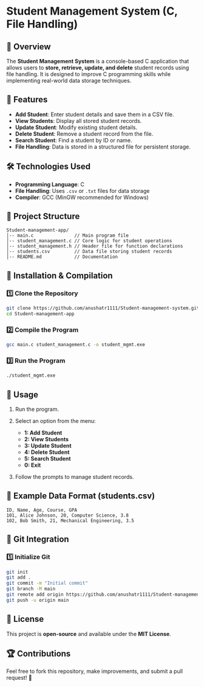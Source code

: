# Student Management System (C, File Handling)

## 📌 Overview
The **Student Management System** is a console-based C application that allows users to **store, retrieve, update, and delete** student records using file handling. It is designed to improve C programming skills while implementing real-world data storage techniques.

## 🚀 Features
- **Add Student**: Enter student details and save them in a CSV file.
- **View Students**: Display all stored student records.
- **Update Student**: Modify existing student details.
- **Delete Student**: Remove a student record from the file.
- **Search Student**: Find a student by ID or name.
- **File Handling**: Data is stored in a structured file for persistent storage.

## 🛠️ Technologies Used
- **Programming Language**: C
- **File Handling**: Uses `.csv` or `.txt` files for data storage
- **Compiler**: GCC (MinGW recommended for Windows)

## 📂 Project Structure
```
Student-management-app/
│-- main.c               // Main program file
│-- student_management.c // Core logic for student operations
│-- student_management.h // Header file for function declarations
│-- students.csv         // Data file storing student records
│-- README.md            // Documentation
```

## 🔧 Installation & Compilation
### **1️⃣ Clone the Repository**
```sh
git clone https://github.com/anushatr1111/Student-management-system.git
cd Student-management-app
```

### **2️⃣ Compile the Program**
```sh
gcc main.c student_management.c -o student_mgmt.exe
```

### **3️⃣ Run the Program**
```sh
./student_mgmt.exe
```

## 📜 Usage
1. Run the program.
2. Select an option from the menu:
   - **1: Add Student**
   - **2: View Students**
   - **3: Update Student**
   - **4: Delete Student**
   - **5: Search Student**
   - **0: Exit**

3. Follow the prompts to manage student records.

## 📝 Example Data Format (students.csv)
```
ID, Name, Age, Course, GPA
101, Alice Johnson, 20, Computer Science, 3.8
102, Bob Smith, 21, Mechanical Engineering, 3.5
```

## 🔗 Git Integration
### **1️⃣ Initialize Git**
```sh
git init
git add .
git commit -m "Initial commit"
git branch -M main
git remote add origin https://github.com/anushatr1111/Student-management-system.git
git push -u origin main
```

## 📌 License
This project is **open-source** and available under the **MIT License**.

## 🏆 Contributions
Feel free to fork this repository, make improvements, and submit a pull request! 🚀

